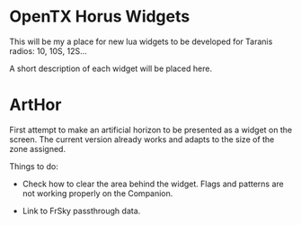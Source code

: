 # OpenTX Horus Widgets

This will be my a place for new lua widgets to be developed for Taranis radios: 10, 10S, 12S...

A short description of each widget will be placed here.

# ArtHor

First attempt to make an artificial horizon to be presented as a widget on the screen. The current version already works and adapts to the size of the zone assigned.

Things to do:

- Check how to clear the area behind the widget. Flags and patterns are not working properly on the Companion.

- Link to FrSky passthrough data.
